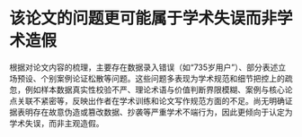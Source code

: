 # 该论文的问题更可能属于学术失误而非学术造假

根据对论文内容的梳理，主要存在数据录入错误（如“735岁用户”）、部分表述立场预设、个别案例论证松散等问题。这些问题多表现为学术规范和细节把控上的疏忽，例如样本数据真实性校验不严、理论术语与价值判断界限模糊、案例与核心论点关联不紧密等，反映出作者在学术训练和论文写作规范方面的不足。尚无明确证据表明存在故意伪造或篡改数据、抄袭等严重学术不端行为，因此更倾向于认定为学术失误，而非主观造假。
